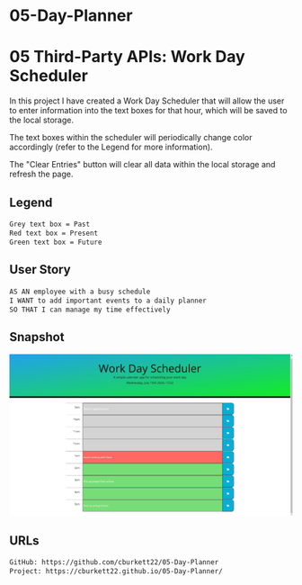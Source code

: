 # 05-Day-Planner

# 05 Third-Party APIs: Work Day Scheduler

In this project I have created a Work Day Scheduler that will allow the user to enter information into the text boxes for that hour, which will be saved to the local storage.

The text boxes within the scheduler will periodically change color accordingly (refer to the Legend for more information).

The "Clear Entries" button will clear all data within the local storage and refresh the page.

## Legend

```
Grey text box = Past
Red text box = Present
Green text box = Future
```

## User Story

```
AS AN employee with a busy schedule
I WANT to add important events to a daily planner
SO THAT I can manage my time effectively
```

## Snapshot

![Image of Project](/images/snapshot.jpg)

## URLs

```
GitHub: https://github.com/cburkett22/05-Day-Planner
Project: https://cburkett22.github.io/05-Day-Planner/
```
